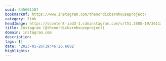 ```yaml
---
uuid: 645601187
bookmarkOf: https://www.instagram.com/thenordicbarnhouseproject/
category: link
headImage: https://scontent-iad3-1.cdninstagram.com/v/t51.2885-19/361138364_1169447523987852_3127158070946103479_n.jpg?stp=dst-jpg_s100x100&_nc_cat=104&ccb=1-7&_nc_sid=8ae9d6&_nc_ohc=mPm88O7OZr4AX86876a&_nc_ht=scontent-iad3-1.cdninstagram.com&oh=00_AfBESpDNMCMZ18UYWEc70SmVC_J9ax1TPga-3teHNwxRuQ&oe=650592B8
title: Instagram (@thenordicbarnhouseproject)
domain: instagram.com
description:
tags: []
date: '2023-01-26T19:46:26.680Z'
highlights:
---
```



